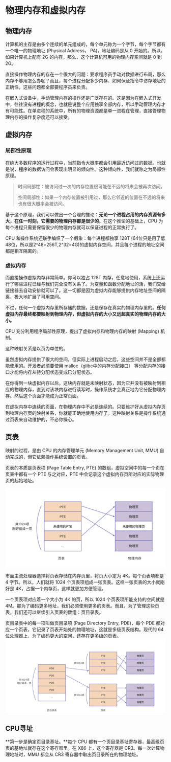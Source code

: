 # 物理内存和虚拟内存

## 物理内存

计算机的主存是由多个连续的单元组成的，每个单元称为一个字节，每个字节都有一个唯一的物理地址 (Physical Address， PA)，地址编码是从 0 开始的。所以，如果计算机上配有 2G 的内存，那么，这个计算机可用的物理内存空间就是 0 到 2G。

直接操作物理内存的存在一个很大的问题：要求程序员手动对数据进行布局，那么内存不够用怎么办呢？而且，每个进程分配多少内存、如何保证指令中访存地址的正确性，这些问题都全部要程序员来负责。

在嵌入式设备中，手动管理内存的操作还是广泛存在的。这是因为在嵌入式开发中，往往没有进程的概念，也就是说整个应用独享全部内存，所以手动管理内存才有可能性。在单进程的系统中，所有的物理资源都是单一进程在管理，直接管理物理内存的操作复杂度还可以接受。

## 虚拟内存

### 局部性原理

在绝大多数程序的运行过程中，当前指令大概率都会引用最近访问过的数据。也就是说，程序的数据访问会表现出明显的倾向性。这种倾向性，我们就称之为局部性原理。

> 时间局部性：被访问过一次的内存位置很可能在不远的将来会被再次访问。
>
> 空间局部性：如果一个内存位置被引用过，那么它邻近的位置在不远的将来也有很大概率会被访问。

基于这个原理，我们可以做出一个合理的推论：**无论一个进程占用的内存资源有多大，在任一时刻，它需要的物理内存都是很少的**。在这个推论的基础上，CPU 为每个进程只需要保留很少的物理内存就可以保证进程的正常执行了。

CPU 和操作系统还联手编织了一个假象：每个进程都独享 128T (64位只是用了低48位，所以是2^48=256T,2^32=4G)的虚拟内存空间，并且每个进程的地址空间都是相互隔离的。

### 虚拟内存

而直接操作虚拟内存非常简单。你可以独占 128T 内存，任意地使用，系统上还运行了哪些进程已经与我们完全没有关系了。为变量和函数分配地址的活，我们交给链接器去自动安排就可以了。这一切都是因为虚拟内存能够提供内存地址空间的隔离，极大地扩展了可用空间。

不过，任何一个虚拟内存里所存储的数据，还是保存在真实的物理内存里的。**任何虚拟内存最终都要映射到物理内存，但虚拟内存的大小又远超真实的物理内存的大小。**

CPU 充分利用程序局部性原理，提出了虚拟内存和物理内存的映射 (Mapping) 机制。

这种映射关系是以页为单位的。

虽然虚拟内存提供了很大的空间，但实际上进程启动之后，这些空间并不是全部都能使用的。开发者必须要使用 malloc（glibc中的内存分配接口） 等分配内存的接口才能将内存从待分配状态变成已分配状态。

在你得到一块虚拟内存以后，这块内存就是未映射状态，因为它并没有被映射到相应的物理内存，直到对该块内存进行读写时，操作系统才会真正地为它分配物理内存。然后这个页面才能成为正常页面。

在虚拟内存中连续的页面，在物理内存中不必是连续的。只要维护好从虚拟内存页到物理内存页的映射关系，你就能正确地使用内存了。这种映射关系是操作系统通过页表来自动维护的，不必你操心。

## 页表

映射的过程，是由 CPU 的内存管理单元 (Memory Management Unit, MMU) 自动完成的，但它依赖操作系统设置的页表。

页表的本质是页表项 (Page Table Entry, PTE) 的数组，虚拟空间中的每一个页在页表中都有一个 PTE 与之对应，PTE 中会记录这个虚拟内存页所对应的实际物理页的起始地址。

![内存页表](..\md\img\内存页表.png)

市面主流处理器选择将页表存储在内存页里，将页大小定为 4K。每个页表项都是 4 字节。所以，人们就将 1024 个页表项组成一张页表。这样一张页表的大小就刚好是 4K，占据一个内存页，这样就更加方便管理。

一个页表项对应着一个大小为 4K 的页，所以 1024 个页表项所能支持的空间就是 4M。那为了编码更多地址，我们必须使用更多的页表。而且，为了管理这些页表，我们还可以继续引入页表的数组：页目录表。

页目录表中的每一项叫做页目录项 (Page Directory Entry, PDE)，每个 PDE 都对应一个页表，它记录了页表开始处的物理地址，这就是多级页表结构。现代的 64 位处理器上，为了编码更大的空间，还存在更多级的页表。![Snipaste_2021-12-09_20-55-26](..\md\img\Snipaste_2021-12-09_20-55-26.png)

## CPU寻址

**第一步是确定页目录基址。**每个 CPU 都有一个页目录基址寄存器，最高级页表的基地址就存在这个寄存器里。在 X86 上，这个寄存器是 CR3。每一次计算物理地址时，MMU 都会从 CR3 寄存器中取出页目录所在的物理地址。

